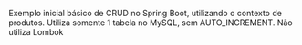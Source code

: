 Exemplo inicial básico de CRUD no Spring Boot, utilizando o contexto de produtos.
Utiliza somente 1 tabela no MySQL, sem AUTO_INCREMENT.
Não utiliza Lombok
